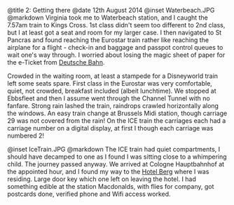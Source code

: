 @title		2: Getting there
@date		12th August 2014
@inset		Waterbeach.JPG
@markdown
Virginia took me to Waterbeach station, and I caught the 7.57am
train to Kings Cross. 1st class didn't seem too different to 2nd class,
but I at least got a seat and room for my larger case. I then
navigated to St Pancras and found reaching the Eurostar train
rather like reaching the airplane for a flight - check-in and baggage
and passpot control queues to wait one's way through. I worried
about losing the magic sheet of paper for the e-Ticket from
[Deutsche Bahn](https://www.bahn.com/en/view/index.shtml).

Crowded in the waiting room, at least a stampede for a Disneyworld
train left some seats spare. First class in the Eurostar was very
comfortable, quiet, not crowded, breakfast included (albeit
lunchtime). We stopped at Ebbsfleet and then I assume went
through the Channel Tunnel with no fanfare. Strong rain lashed the
train, raindrops crawled horizontally along the windows. An easy
train change at Brussels Midi station, though carriage 29 was not
covered from the rain!  On the ICE train the carriages each had
a carriage number on a digital display, at first I though each
carriage was numbered 2!

@inset		IceTrain.JPG
@markdown
The ICE train had quiet compartments, I should have decamped to one
as I found I was sitting close to a whimpering child. The journey
passed anyway. We arrived at Cologne Hauptbahnhof at the
appointed hour, and I found my way to the
[Hotel Berg](http://www.hotelberg.de/english/) where I was residing.
Large door key which one left on leaving the hotel. I had something
edible at the station Macdonalds, with flies for company, got
postcards done, verified phone and Wifi access worked.

